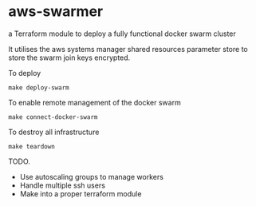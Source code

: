 # aws-swarmer
a Terraform module to deploy a fully functional docker swarm cluster

It utilises the aws systems manager shared resources parameter store to store the swarm join keys encrypted.

To deploy 

```make deploy-swarm```

To enable remote management of the docker swarm 

```make connect-docker-swarm```

To destroy all infrastructure 

```make teardown ```


TODO. 

- Use autoscaling groups to manage workers
- Handle multiple ssh users
- Make into a proper terraform module